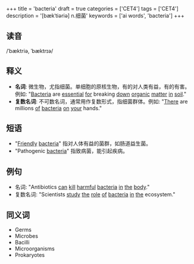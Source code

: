 +++
title = 'bacteria'
draft = true
categories = ['CET4']
tags = ['CET4']
description = '[bækˈtiəriə] n.细菌'
keywords = ['ai words', 'bacteria']
+++

## 读音
/ˈbæktriə, ˈbæktrɪə/

## 释义
- **名词**: 微生物，尤指细菌。单细胞的原核生物，有的对人类有益，有的有害。例如: "[Bacteria](/post/bacteria/) are [essential](/post/essential/) [for](/post/for/) breaking [down](/post/down/) [organic](/post/organic/) [matter](/post/matter/) [in](/post/in/) [soil](/post/soil/)."
- **复数名词**: 不可数名词，通常用作复数形式，指细菌群体。例如: "[There](/post/there/) are millions [of](/post/of/) [bacteria](/post/bacteria/) [on](/post/on/) [your](/post/your/) hands."

## 短语
- "[Friendly](/post/friendly/) [bacteria](/post/bacteria/)" 指对人体有益的菌群，如肠道益生菌。
- "Pathogenic [bacteria](/post/bacteria/)" 指致病菌，能引起疾病。

## 例句
- 名词: "Antibiotics [can](/post/can/) [kill](/post/kill/) [harmful](/post/harmful/) [bacteria](/post/bacteria/) [in](/post/in/) [the](/post/the/) [body](/post/body/)."
- 复数名词: "Scientists [study](/post/study/) [the](/post/the/) [role](/post/role/) [of](/post/of/) [bacteria](/post/bacteria/) [in](/post/in/) [the](/post/the/) ecosystem."

## 同义词
- Germs
- Microbes
- Bacilli
- Microorganisms
- Prokaryotes
